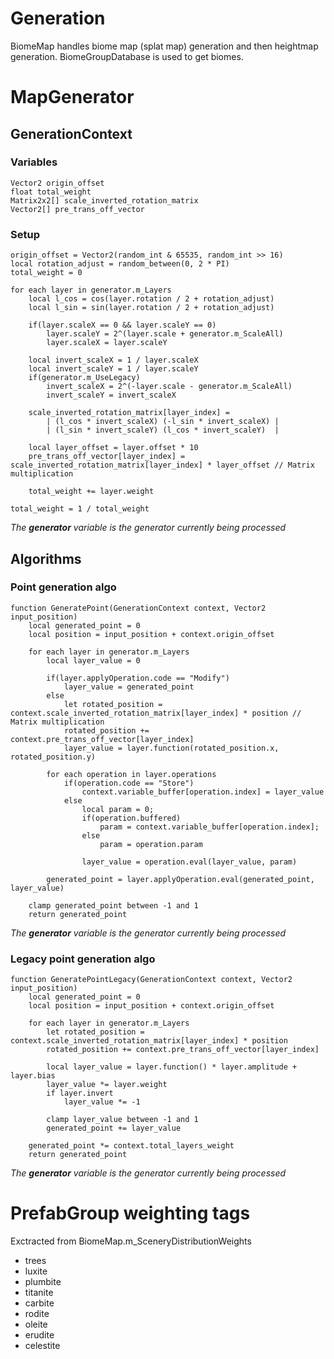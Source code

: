 ﻿# Generation
BiomeMap handles biome map (splat map) generation and then heightmap generation.
BiomeGroupDatabase is used to get biomes.


# MapGenerator 
## GenerationContext
### Variables
```
Vector2 origin_offset
float total_weight
Matrix2x2[] scale_inverted_rotation_matrix
Vector2[] pre_trans_off_vector
```

### Setup
```
origin_offset = Vector2(random_int & 65535, random_int >> 16)
local rotation_adjust = random_between(0, 2 * PI)
total_weight = 0

for each layer in generator.m_Layers
    local l_cos = cos(layer.rotation / 2 + rotation_adjust)
    local l_sin = sin(layer.rotation / 2 + rotation_adjust)

    if(layer.scaleX == 0 && layer.scaleY == 0)
        layer.scaleY = 2^(layer.scale + generator.m_ScaleAll)
        layer.scaleX = layer.scaleY

    local invert_scaleX = 1 / layer.scaleX
    local invert_scaleY = 1 / layer.scaleY
    if(generator.m_UseLegacy)
        invert_scaleX = 2^(-layer.scale - generator.m_ScaleAll)
        invert_scaleY = invert_scaleX

    scale_inverted_rotation_matrix[layer_index] =
        | (l_cos * invert_scaleX) (-l_sin * invert_scaleX) |
        | (l_sin * invert_scaleY) (l_cos * invert_scaleY)  |

    local layer_offset = layer.offset * 10
    pre_trans_off_vector[layer_index] = scale_inverted_rotation_matrix[layer_index] * layer_offset // Matrix multiplication
    
    total_weight += layer.weight

total_weight = 1 / total_weight
```
*The ***generator*** variable is the generator currently being processed*

## Algorithms
### Point generation algo
```
function GeneratePoint(GenerationContext context, Vector2 input_position)
    local generated_point = 0
    local position = input_position + context.origin_offset

    for each layer in generator.m_Layers
        local layer_value = 0

        if(layer.applyOperation.code == "Modify")
            layer_value = generated_point
        else
            let rotated_position = context.scale_inverted_rotation_matrix[layer_index] * position // Matrix multiplication
            rotated_position += context.pre_trans_off_vector[layer_index]
            layer_value = layer.function(rotated_position.x, rotated_position.y)

        for each operation in layer.operations
            if(operation.code == "Store")
                context.variable_buffer[operation.index] = layer_value
            else
                local param = 0;
                if(operation.buffered)
                    param = context.variable_buffer[operation.index];
                else
                    param = operation.param

                layer_value = operation.eval(layer_value, param)

        generated_point = layer.applyOperation.eval(generated_point, layer_value)

    clamp generated_point between -1 and 1
    return generated_point
```
*The ***generator*** variable is the generator currently being processed*

### Legacy point generation algo
```
function GeneratePointLegacy(GenerationContext context, Vector2 input_position)
    local generated_point = 0
    local position = input_position + context.origin_offset

    for each layer in generator.m_Layers
        let rotated_position = context.scale_inverted_rotation_matrix[layer_index] * position
        rotated_position += context.pre_trans_off_vector[layer_index]

        local layer_value = layer.function() * layer.amplitude + layer.bias
        layer_value *= layer.weight
        if layer.invert
            layer_value *= -1

        clamp layer_value between -1 and 1
        generated_point += layer_value

    generated_point *= context.total_layers_weight
    return generated_point
```
*The ***generator*** variable is the generator currently being processed*


# PrefabGroup weighting tags
Exctracted from BiomeMap.m_SceneryDistributionWeights

* trees
* luxite
* plumbite
* titanite
* carbite
* rodite
* oleite
* erudite
* celestite
